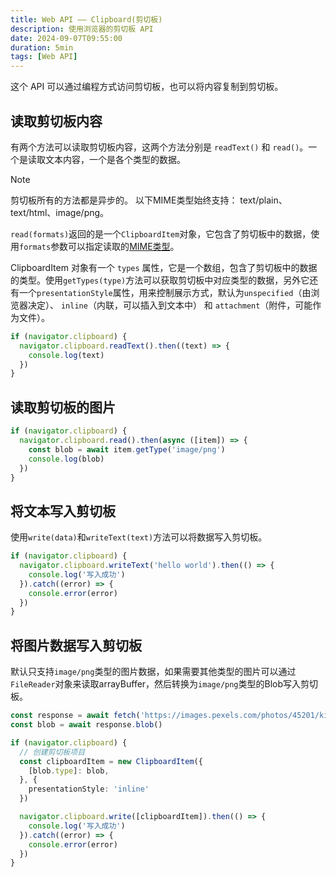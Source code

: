 ```yaml
---
title: Web API —— Clipboard(剪切板)
description: 使用浏览器的剪切板 API
date: 2024-09-07T09:55:00
duration: 5min
tags: [Web API]
---
```


这个 API 可以通过编程方式访问剪切板，也可以将内容复制到剪切板。

## 读取剪切板内容

有两个方法可以读取剪切板内容，这两个方法分别是 `readText()` 和 `read()`。一个是读取文本内容，一个是各个类型的数据。

> [!NOTE]
> 剪切板所有的方法都是异步的。
> 以下MIME类型始终支持：
> text/plain、text/html、image/png。

`read(formats)`返回的是一个`ClipboardItem`对象，它包含了剪切板中的数据，使用`formats`参数可以指定读取的[MIME类型](https://developer.mozilla.org/zh-CN/docs/Glossary/MIME_type)。

ClipboardItem 对象有一个 `types` 属性，它是一个数组，包含了剪切板中的数据的类型。使用`getTypes(type)`方法可以获取剪切板中对应类型的数据，另外它还有一个`presentationStyle`属性，用来控制展示方式，默认为`unspecified`（由浏览器决定）、 `inline`（内联，可以插入到文本中） 和 `attachment`（附件，可能作为文件）。

<ClipboardDemo text-mode />

```ts twoslash
if (navigator.clipboard) {
  navigator.clipboard.readText().then((text) => {
    console.log(text)
  })
}
```

## 读取剪切板的图片

<ClipboardDemo />

```ts twoslash
if (navigator.clipboard) {
  navigator.clipboard.read().then(async ([item]) => {
    const blob = await item.getType('image/png')
    console.log(blob)
  })
}
```

## 将文本写入剪切板

使用`write(data)`和`writeText(text)`方法可以将数据写入剪切板。

<ClipboardDemo type="write" text-mode />

```ts twoslash
if (navigator.clipboard) {
  navigator.clipboard.writeText('hello world').then(() => {
    console.log('写入成功')
  }).catch((error) => {
    console.error(error)
  })
}
```

## 将图片数据写入剪切板

默认只支持`image/png`类型的图片数据，如果需要其他类型的图片可以通过`FileReader`对象来读取arrayBuffer，然后转换为`image/png`类型的Blob写入剪切板。

<ClipboardDemo type="write" />

```ts twoslash
const response = await fetch('https://images.pexels.com/photos/45201/kitty-cat-kitten-pet-45201.png?auto=compress&cs=tinysrgb&dpr=1&w=500')
const blob = await response.blob()

if (navigator.clipboard) {
  // 创建剪切板项目
  const clipboardItem = new ClipboardItem({
    [blob.type]: blob,
  }, {
    presentationStyle: 'inline'
  })

  navigator.clipboard.write([clipboardItem]).then(() => {
    console.log('写入成功')
  }).catch((error) => {
    console.error(error)
  })
}
```
